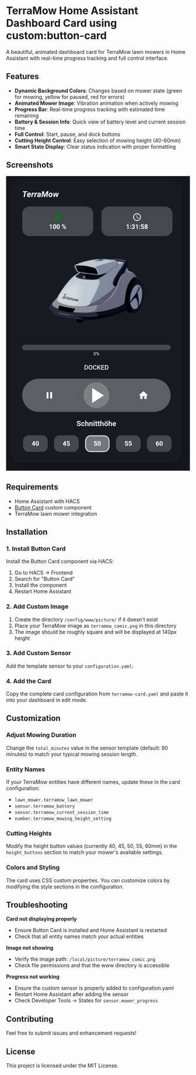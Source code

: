 # TerraMow Home Assistant Dashboard Card using custom:button-card

A beautiful, animated dashboard card for TerraMow lawn mowers in Home Assistant with real-time progress tracking and full control interface.

## Features

- **Dynamic Background Colors**: Changes based on mower state (green for mowing, yellow for paused, red for errors)
- **Animated Mower Image**: Vibration animation when actively mowing
- **Progress Bar**: Real-time progress tracking with estimated time remaining
- **Battery & Session Info**: Quick view of battery level and current session time
- **Full Control**: Start, pause, and dock buttons
- **Cutting Height Control**: Easy selection of mowing height (40-60mm)
- **Smart State Display**: Clear status indication with proper formatting

## Screenshots

![TerraMow Card Demo](screenshot.png)

## Requirements

- Home Assistant with HACS
- [Button Card](https://github.com/custom-cards/button-card) custom component
- TerraMow lawn mower integration

## Installation

### 1. Install Button Card

Install the Button Card component via HACS:
1. Go to HACS → Frontend
2. Search for "Button Card"
3. Install the component
4. Restart Home Assistant

### 2. Add Custom Image

1. Create the directory `/config/www/picture/` if it doesn't exist
2. Place your TerraMow image as `terramow_comic.png` in this directory
3. The image should be roughly square and will be displayed at 140px height

### 3. Add Custom Sensor

Add the template sensor to your `configuration.yaml`:

### 4. Add the Card

Copy the complete card configuration from `terramow-card.yaml` and paste it into your dashboard in edit mode.

## Customization

### Adjust Mowing Duration
Change the `total_minutes` value in the sensor template (default: 90 minutes) to match your typical mowing session length.

### Entity Names
If your TerraMow entities have different names, update these in the card configuration:
- `lawn_mower.terramow_lawn_mower`
- `sensor.terramow_battery`
- `sensor.terramow_current_session_time`
- `number.terramow_mowing_height_setting`

### Cutting Heights
Modify the height button values (currently 40, 45, 50, 55, 60mm) in the `height_buttons` section to match your mower's available settings.

### Colors and Styling
The card uses CSS custom properties. You can customize colors by modifying the style sections in the configuration.

## Troubleshooting

**Card not displaying properly**
- Ensure Button Card is installed and Home Assistant is restarted
- Check that all entity names match your actual entities

**Image not showing**
- Verify the image path: `/local/picture/terramow_comic.png`
- Check file permissions and that the www directory is accessible

**Progress not working**
- Ensure the custom sensor is properly added to configuration.yaml
- Restart Home Assistant after adding the sensor
- Check Developer Tools → States for `sensor.mower_progress`

## Contributing

Feel free to submit issues and enhancement requests!

## License

This project is licensed under the MIT License.
